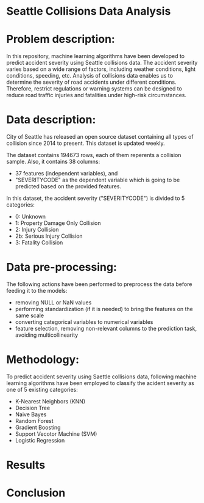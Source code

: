 # Seattle Collisions Data Analysis
# Problem description:

In this repository, machine learning algorithms have been developed to predict accident severity using Seattle collisions data. 
The accident severity varies based on a wide range of factors, including weather conditions, light conditions, speeding, etc. Analysis of collisions data enables us to determine the severity of road accidents under different conditions. Therefore, restrict regulations or warning systems can be designed to reduce road traffic injuries and fatalities under high-risk circumstances.  

# Data description:

City of Seattle has released an open source dataset containing all types of collision since 2014 to present. This dataset is updated weekly.

The dataset contains 194673 rows, each of them reperents a collision sample. Also, it contains 38 columns:
  - 37 features (independent variables), and 
  - "SEVERITYCODE" as the dependent variable which is going to be predicted based on the provided features.
  
 In this dataset, the accident severity ("SEVERITYCODE") is divided to 5 categories:
  - 0: Unknown
  - 1: Property Damage Only Collision
  - 2: Injury Collision	
  - 2b: Serious Injury Collision	
  - 3: Fatality Collision
  
 # Data pre-processing:
 
 The following actions have been performed to preprocess the data before feeding it to the models:
  - removing NULL or NaN values
  - performing standardization (if it is needed) to bring the features on the same scale
  - converting categorical variables to numerical variables
  - feature selection, removing non-relevant columns to the prediction task, avoiding multicollinearity 
 
 # Methodology:
 
 To predict accident severity using Saettle collisions data, following machine learning algorithms have been employed to classify the acident severity as one of 5 existing categories:
  - K-Nearest Neighbors (KNN)
  - Decision Tree
  - Naive Bayes
  - Random Forest
  - Gradient Boosting
  - Support Vecotor Machine (SVM)
  - Logistic Regression
  
 # Results
 
 # Conclusion

 
 
  
 

